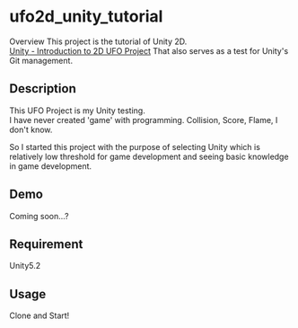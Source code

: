 ufo2d_unity_tutorial
====

Overview
This project is the tutorial of Unity 2D.  
[Unity \- Introduction to 2D UFO Project](https://unity3d.com/jp/learn/tutorials/projects/2d-ufo-tutorial/introduction-2d-ufo-project)
That also serves as a test for Unity's Git management.

## Description
This UFO Project is my Unity testing.  
I have never created 'game' with programming. Collision, Score, Flame, I don't know.  

So I started this project with the purpose of selecting Unity which is relatively low threshold for game development and seeing basic knowledge in game development.

## Demo
Coming soon...?

## Requirement
Unity5.2

## Usage
Clone and Start!
